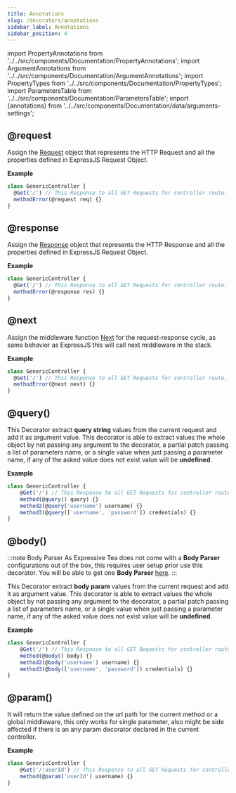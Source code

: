 ```yaml
---
title: Annotations
slug: /decorators/annotations
sidebar_label: Annotations
sidebar_position: 4
---
```


import PropertyAnnotations from '../../src/components/Documentation/PropertyAnnotations';
import ArgumentAnnotations from '../../src/components/Documentation/ArgumentAnnotations';
import PropertyTypes from '../../src/components/Documentation/PropertyTypes';
import ParametersTable from '../../src/components/Documentation/ParametersTable';
import {annotations} from '../../src/components/Documentation/data/arguments-settings';

## @request
Assign the [Request](https://expressjs.com/en/4x/api.html#req) object that represents the HTTP Request and all the properties
defined in ExpressJS Request Object.

**Example**
```typescript title="GenericController.ts" {3}
class GenericController {
  @Get('/') // This Response to all GET Requests for controller route.
  methodError(@request req) {}
}
```

## @response

Assign the [Response](https://expressjs.com/en/4x/api.html#res) object that represents the HTTP Response and all the properties
defined in ExpressJS Request Object.

**Example**
```typescript title="GenericController.ts" {3}
class GenericController {
  @Get('/') // This Response to all GET Requests for controller route.
  methodError(@response res) {}
}
```

## @next
Assign the middleware function [Next](https://expressjs.com/en/guide/using-middleware.html) for the request-response cycle,
as same behavior as ExpressJS this will call next middleware in the stack.

**Example**
```typescript title="GenericController.ts" {3}
class GenericController {
  @Get('/') // This Response to all GET Requests for controller route.
  methodError(@next next) {}
}
```

## @query(<ArgumentAnnotations args={annotations.query}/>)

This Decorator extract **query string** values from the current request and add it as argument value. This decorator is able
to extract values the whole object by not passing any argument to the decorator, a partial patch passing a list of parameters
name, or a single value when just passing a parameter name, if any of the asked value does not exist value will be **undefined**.

<ParametersTable args={annotations.query} />

**Example**
```typescript title="GenericController.ts" {3-5}
class GenericController {
    @Get('/') // This Response to all GET Requests for controller route.
    method(@query() query) {}
    method2(@query('username') username) {}
    method3(@query(['username', 'password']) credentials) {}
}
```

## @body(<ArgumentAnnotations args={annotations.body}/>)
:::note Body Parser
As Expressive Tea does not come with a **Body Parser** configurations out of the box, this requires user setup prior use
this decorator. You will be able to get one **Body Parser** [here]('https://expressjs.com/en/4x/api.html#express.json').
:::

This Decorator extract **body param** values from the current request and add it as argument value. This decorator is able
to extract values the whole object by not passing any argument to the decorator, a partial patch passing a list of parameters
name, or a single value when just passing a parameter name, if any of the asked value does not exist value will be **undefined**.

<ParametersTable args={annotations.body} />

**Example**
```typescript
class GenericController {
    @Get('/') // This Response to all GET Requests for controller route.
    method(@body() body) {}
    method2(@body('username') username) {}
    method3(@body(['username', 'password']) credentials) {}
}
```
## @param(<ArgumentAnnotations args={annotations.param}/>)

It will return the value defined on the url path for the current method or a global middleware, this only works for 
single parameter, also might be side affected if there is an any param decorator declared in the current controller.

**Example**
```typescript
class GenericController {
    @Get('/:userId') // This Response to all GET Requests for controller route.
    method(@param('userId') username) {}
}
```